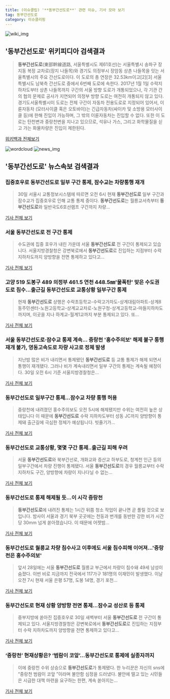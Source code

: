 ```yaml
---
title: (이슈클립) '**동부간선도로**' 관련 이슈, 기사 모아 보기
tag: 동부간선도로
category: 이슈클리핑
---
```

![wiki_img](https://user-images.githubusercontent.com/42597476/44503234-41136a80-a6d0-11e8-9071-6fc6418eafe4.png)
## **'**동부간선도로**'** 위키피디아 검색결과
>**동부간선도로**(東部幹線道路, 서울특별시도 제61호선)는 서울특별시 송파구 장지동 복정 교차로(장지 나들목)와 경기도 의정부시 장암동 상촌 나들목을 잇는 서울특별시의 주요 간선도로이다. 이 도로의 총 연장은 32.53km이고[2][3] 서울특별시도 남북측 간선도로 중에서 6번째 도로에 속한다. 2017년 1월 1일 수락지하차도부터 상촌 나들목까지 구간의 서울 방향 도로가 개통되었으나, 각 기관 간의 협의 문제로 공사가 지연되어 의정부 방향 도로는 여전히 개통되지 않고 있다.경기도서울특별시이 도로는 전체 구간이 자동차 전용도로로 지정되어 있어서, 이륜자동차 (모터사이클 혹은 오토바이)는 긴급자동차(싸이카 및 소방용 모터사이클 등)에 한해 진입이 가능하며, 그 밖의 이륜자동차는 진입할 수 없다. 또한 이 도로는 탄천변과 중랑천변을 지나고 있으므로, 석유나 가스, 그리고 화학물질을 싣고 가는 화물차량은 진입이 제한된다.

<a href="https://ko.wikipedia.org/wiki/동부간선도로" target="_blank">위키백과 전체보기</a>

![wordcloud](https://s3.ap-northeast-2.amazonaws.com/lyrics101-wordcloud/2018-08-30-1535584509.png)
![news_img](https://user-images.githubusercontent.com/42597476/44507050-1206f400-a6e4-11e8-8d98-7ffbfebb353f.png)
## **'**동부간선도로**'** 뉴스속보 검색결과
### 집중호우로 **동부간선도로** 일부 구간 통제, 잠수교는 차량통행 재개

>30일 서울시 교통정보시스템에 따르면 오전 6시 현재 **동부간선도로** 일부 구간과 잠수교가 집중호우로 인해 교통 통제 중이다. **동부간선도로**는 월릉교서측부터 **동부간선도로**와 일반국도6호선램프 구간까지 차량...

<a href="http://news.kmib.co.kr/article/view.asp?arcid=0012642465&code=61121111&cp=nv" target="_blank">기사 전체 보기</a>

### 서울 **동부간선도로** 전 구간 통제

>수도권에 집중 호우가 내린 가운데 서울 **동부간선도로** 전 구간이 통제되고 있습니다. 서울지방경찰청은 강변북로에서 **동부간선도로**로 진입하는 지점부터 수락 지하차도까지 양방향을 전면 통제하고 있다고...

<a href="http://www.ytn.co.kr/_ln/0103_201808300520170097" target="_blank">기사 전체 보기</a>

### 고양 519 도봉구 489 의정부 461.5 연천 448.5㎜'물폭탄' 맞은 수도권 도로 침수…출근길 **동부간선도로** 교통상황 일부구간 통제

>현재 **동부간선도로** 상행은 수락초등학교-수락고가차도-상계대림아파트-상계8동주민센터-노원고등학교-상계교교차로-노원구청-상계고등학교-마들지하차도 까지며, 이곳을 지나 하계교-월계1교까지 부분 통제되고 있다. 또...

<a href="http://www.gyotongn.com/news/articleView.html?idxno=197589" target="_blank">기사 전체 보기</a>

### 서울 **동부간선도로**·잠수교 통제 계속... 중랑천 '홍수주의보' 해제 불구 통행 재개 불가, 영동고속도로 차량 사고로 정체 발생

>지난밤 많은 비가 내리면서 통제됐던 **동부간선도로** 등 교통 통제가 해제 되면서 통행이 재개됐다. 그러나 비가 계속내리면서 일부 구간의 통제는 계속될 예정이다. 30일 오전 6시 기준 서울지방경찰청은...

<a href="http://www.sportsq.co.kr/news/articleView.html?idxno=300668" target="_blank">기사 전체 보기</a>

### **동부간선도로** 일부구간 통제…잠수교 차량 통행 허용

>중랑천에 내려졌던 홍수주의보도 오전 5시에 해제됐지만 수위는 여전히 높은 상태입니다 이 때문에 **동부간선도로** 수락 지하차도부터 성동 JC까지 양방향이 통제돼 출근길에 극심한 정체가 예상됩니다. 빗줄기가...

<a href="http://news.tvchosun.com/site/data/html_dir/2018/08/30/2018083090020.html" target="_blank">기사 전체 보기</a>

### **동부간선도로** 교통상황, 몇몇 구간 통제..출근길 피해 우려

>서울 **동부간선도로**와 북부간선로, 개화교와 증산교 하부도로, 청계천 인근 등의 일부구간에서 차량 진행이 통제됐다. 서울 **동부간선도로**의 경우 월릉교부터 수락 지하차도 구간, 양방향에 차량이 지나다닐 수 없는...

<a href="http://star.mt.co.kr/stview.php?no=2018083006113104317" target="_blank">기사 전체 보기</a>

### **동부간선도로** 통제 해제될 듯…이 시각 중랑천

>**동부간선도로**에 내려진 통제는 1시간 뒤쯤 청소 작업이 끝나면 곧 풀릴 것으로 보입니다. 밤사이 서울과 경기 북부 곳곳에는 천둥과 번개를 동반한 강한 비가 시간당 30mm 넘게 쏟아졌습니다. 이 때문에 어젯밤...

<a href="http://imnews.imbc.com/replay/2018/nwtoday/article/4792788_22669.html" target="_blank">기사 전체 보기</a>

### **동부간선도로** 월릉교 차량 침수사고 이후에도 서울 침수피해 이어져…'중랑천은 홍수주의보'

>앞서 28일에는 서울 **동부간선도로** 월릉교 부근에서 차량이 침수돼 49세 남성이 숨졌다.   이번 비로 지금까지 전국에서 117가구 181명의 이재민이 발생했다. 이날 오전 7시 현재 서울 은평 57명, 도봉 14명, 경기 포천...

<a href="http://www.topstarnews.net/news/articleView.html?idxno=473545" target="_blank">기사 전체 보기</a>

### **동부간선도로** 현재 상황 양방향 전면 통제…잠수교 성산로 등 통제

>중부지방에 쏟아진 집중호우로 30일 새벽부터 서울 **동부간선도로** 전 구간이 통제되고 있다. 서울지방경찰청은 강변북로에서 **동부간선도로**로 진입하는 지점부터 수락 지하차도까지 양방향을 전면 통제하고 있다고...

<a href="http://news20.busan.com/controller/newsController.jsp?newsId=20180830000007" target="_blank">기사 전체 보기</a>

### ‘중랑천’ 현재상황은? ‘범람이 코앞’…**동부간선도로** 통제에 실종자까지

>이에 중랑천 수위 상승으로 **동부간선도로**가 통제됐다. 한 누리꾼은 자신의 sns에 “중랑천 범람이 코앞 ”이라며 불안함 심정을 드러냈다. 불안에 떨고 있는 시민들은 시급한 대책 마련을 요구하는 한편, 계속 쏟아지는...

<a href="http://www.kookje.co.kr/news2011/asp/newsbody.asp?code=0300&key=20180830.99099013872" target="_blank">기사 전체 보기</a>


